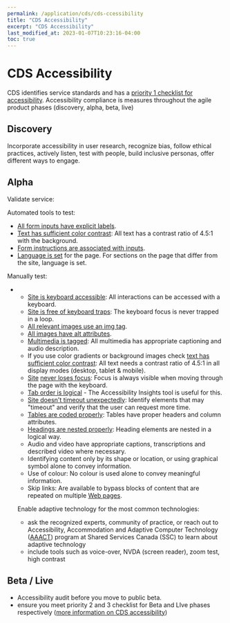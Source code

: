 ```yaml
---
permalink: /application/cds/cds-ccessibility
title: "CDS Accessibility"
excerpt: "CDS Accessibility"
last_modified_at: 2023-01-07T10:23:16-04:00
toc: true
---
```


# CDS Accessibility

CDS identifies service standards and has a [priority 1 checklist for accessibility](https://resources.alpha.canada.ca/resource/a11y-product-lifecycle/).   Accessibility compliance is measures throughout the agile product phases (discovery, alpha, beta, live)

## Discovery

Incorporate accessibility in user research, recognize bias, follow ethical practices, actively listen, test with people, build inclusive personas, offer different ways to engage.

## Alpha

Validate service:

Automated tools to test:

- [All form inputs have explicit labels](https://accessibility.18f.gov/forms/).
- [Text has sufficient color contrast](https://accessibility.18f.gov/color/): All text has a contrast ratio of 4.5:1 with the background.
- [Form instructions are associated with inputs](https://accessibility.18f.gov/forms/).
- [Language is set](https://accessibility.18f.gov/language/) for the page. For sections on the page that differ from the site, language is set.

Manually test:

- - [Site is keyboard accessible](https://accessibility.18f.gov/keyboard/): All interactions can be accessed with a keyboard.
  - [Site is free of keyboard traps](https://accessibility.18f.gov/keyboard/#keyboard-trap): The keyboard focus is never trapped in a loop.
  - [All relevant images use an img tag](https://accessibility.18f.gov/images/).
  - [All images have alt attributes](https://accessibility.18f.gov/images/).
  - [Multimedia is tagged](https://accessibility.18f.gov/multimedia/): All multimedia has appropriate captioning and audio description.
  - If you use color gradients or background images check [text has sufficient color contrast](https://accessibility.18f.gov/color/): All text needs a contrast ratio of 4.5:1 in all display modes (desktop, tablet & mobile).
  - [Site](https://accessibility.18f.gov/keyboard/) [never loses focus](https://accessibility.18f.gov/keyboard/): Focus is always visible when moving through the page with the keyboard.
  - [Tab order is logical](https://accessibility.18f.gov/keyboard/) - The Accessibility Insights tool is useful for this.
  - [Site doesn't timeout unexpectedly](https://accessibility.18f.gov/timeouts/): Identify elements that may "timeout" and verify that the user can request more time.
  - [Tables are coded properly](https://accessibility.18f.gov/tables/): Tables have proper headers and column attributes.
  - [Headings are nested properly](https://accessibility.18f.gov/headings/): Heading elements are nested in a logical way.
  - Audio and video have appropriate captions, transcriptions and described video where necessary.
  - Identifying content only by its shape or location, or using graphical symbol alone to convey information.
  - Use of colour: No colour is used alone to convey meaningful information.
  - Skip links: Are available to bypass blocks of content that are repeated on multiple [Web pages](https://www.w3.org/TR/WCAG21/#dfn-web-page-s).

  Enable adaptive technology for the most common technologies:

  - ask the recognized experts, community of practice, or reach out to Accessibility, Accommodation and Adaptive Computer Technology ([AAACT](https://www.canada.ca/en/shared-services/corporate/aaact-program.html)) program at Shared Services Canada (SSC) to learn about adaptive technology
  - include tools such as voice-over, NVDA (screen reader), zoom test, high contrast

## Beta / Live

- Accessibility audit before you move to public beta.
- ensure you meet priority 2 and 3 checklist for Beta and LIve phases respectively ([more information on CDS accessibility](https://resources.alpha.canada.ca/resource/a11y-product-lifecycle/))